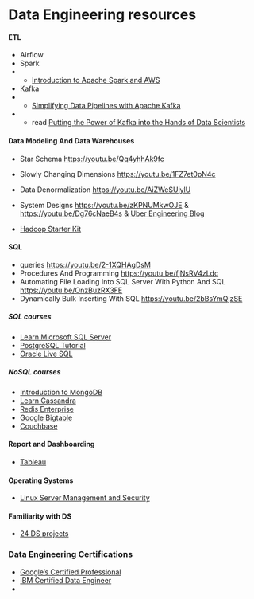 # Data Engineering resources

#### ETL
- Airflow
- Spark
- - [Introduction to Apache Spark and AWS](https://www.coursera.org/learn/bigdata-cluster-apache-spark-and-aws)
- Kafka
- - [Simplifying Data Pipelines with Apache Kafka](https://cognitiveclass.ai/courses/simplifyingdatapipelines/)
- - read [Putting the Power of Kafka into the Hands of Data Scientists](https://multithreaded.stitchfix.com/blog/2018/09/05/datahighway/)

#### Data Modeling And Data Warehouses
- Star Schema https://youtu.be/Qq4yhhAk9fc
- Slowly Changing Dimensions https://youtu.be/1FZ7et0pN4c
- Data Denormalization https://youtu.be/AiZWeSUjylU
- System Designs https://youtu.be/zKPNUMkwOJE & https://youtu.be/Dg76cNaeB4s & [Uber Engineering Blog](https://eng.uber.com/author/renesuber-com/)

- [Hadoop Starter Kit](https://www.udemy.com/hadoopstarterkit/)
#### SQL
- queries https://youtu.be/2-1XQHAgDsM
- Procedures And Programming https://youtu.be/fjNsRV4zLdc
- Automating File Loading Into SQL Server With Python And SQL https://youtu.be/OnzBuzRX3FE
- Dynamically Bulk Inserting With SQL https://youtu.be/2bBsYmQjzSE

##### SQL courses
- [Learn Microsoft SQL Server](https://www.tutorialspoint.com/ms_sql_server/)
- [PostgreSQL Tutorial](http://www.postgresqltutorial.com/)
- [Oracle Live SQL](https://livesql.oracle.com/apex/f?p=590:1000)

##### NoSQL courses
- [Introduction to MongoDB](https://www.coursera.org/learn/introduction-mongodb)
- [Learn Cassandra](https://www.tutorialspoint.com/cassandra/index.htm)
- [Redis Enterprise](https://university.redislabs.com/)
- [Google Bigtable](https://www.coursera.org/learn/gcp-fundamentals)
- [Couchbase](http://training.couchbase.com/store)

#### Report and Dashboarding
- [Tableau](https://youtu.be/d22A4XVoUEs)

#### Operating Systems
- [Linux Server Management and Security](https://www.coursera.org/learn/linux-server-management-security)

#### Familiarity with DS
- [24 DS projects](https://www.analyticsvidhya.com/blog/2018/05/24-ultimate-data-science-projects-to-boost-your-knowledge-and-skills/)

### Data Engineering Certifications
- [Google’s Certified Professional](https://cloud.google.com/certification/data-engineer)
- [IBM Certified Data Engineer](https://www.ibm.com/certify/cert?id=50001501)
- []()
